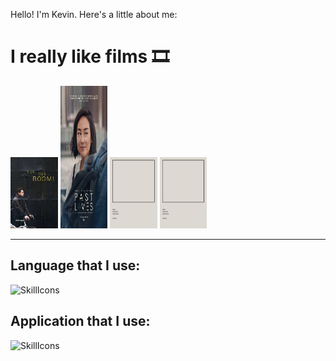 Hello! I'm Kevin. Here's a little about me:

<body>
  <h1>I really like films 🎞️</h1>

<p align = "center">
   <div class="container">
    <img src="https://raw.githubusercontent.com/justKevv/justKevv/main/Image/4d1604aeab3958da16d77edb6331cdef.jpg" alt="The Shawshank Redemption" width = "15%">
    <img src="https://raw.githubusercontent.com/justKevv/justKevv/main/Image/fbceff19d30643d17e52b2eb0d1d08c6.jpg" alt="The Godfather" width = "15%" height = "228">
    <img src="https://raw.githubusercontent.com/justKevv/justKevv/main/Image/a9b6553f5be2225b75e00a90894f5c92.jpg" alt="The Dark Knight" width = "15%">
    <img src="https://raw.githubusercontent.com/justKevv/justKevv/main/Image/a9b6553f5be2225b75e00a90894f5c92.jpg" alt="The Lord of the Rings: The Fellowship of the Ring" width = "15%">
  </div>
</p>

---
<h2>
  Language that I use:
</h2>

![SkillIcons](https://skillicons.dev/icons?i=dart,flutter,java,git,html,css,js,php)


<h2>
  Application that I use:
</h2>

![SkillIcons](https://skillicons.dev/icons?i=vscode,idea,ae,au,blender,ps,pr)


</body>
